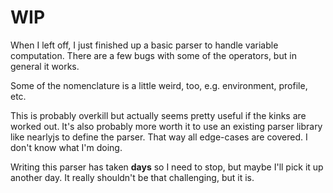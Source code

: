 # WIP

When I left off, I just finished up a basic parser to handle variable computation. There are a few bugs with some of the operators, but in general it works.

Some of the nomenclature is a little weird, too, e.g. environment, profile, etc.

This is probably overkill but actually seems pretty useful if the kinks are worked out. It's also probably more worth it to use an existing parser library like nearlyjs to define the parser. That way all edge-cases are covered. I don't know what I'm doing.

Writing this parser has taken **days** so I need to stop, but maybe I'll pick it up another day. It really shouldn't be that challenging, but it is.
